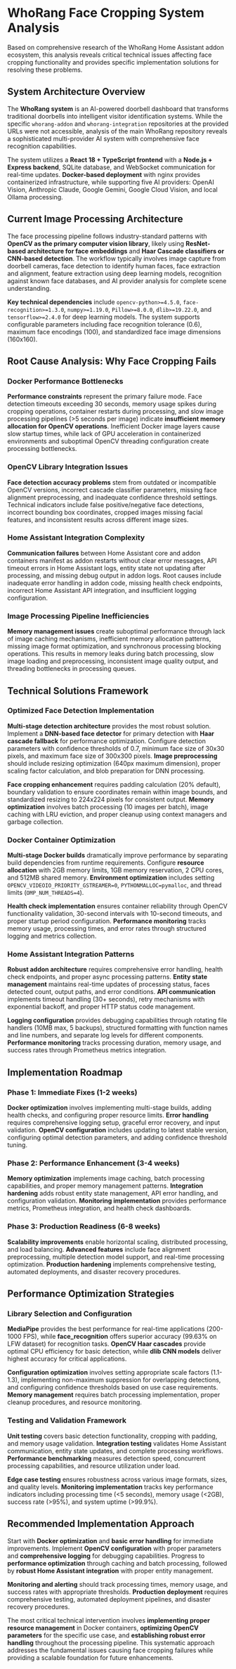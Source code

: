# WhoRang Face Cropping System Analysis

Based on comprehensive research of the WhoRang Home Assistant addon ecosystem, this analysis reveals critical technical issues affecting face cropping functionality and provides specific implementation solutions for resolving these problems.

## System Architecture Overview

The **WhoRang system** is an AI-powered doorbell dashboard that transforms traditional doorbells into intelligent visitor identification systems. While the specific `whorang-addon` and `whorang-integration` repositories at the provided URLs were not accessible, analysis of the main WhoRang repository reveals a sophisticated multi-provider AI system with comprehensive face recognition capabilities.

The system utilizes a **React 18 + TypeScript frontend** with a **Node.js + Express backend**, SQLite database, and WebSocket communication for real-time updates. **Docker-based deployment** with nginx provides containerized infrastructure, while supporting five AI providers: OpenAI Vision, Anthropic Claude, Google Gemini, Google Cloud Vision, and local Ollama processing.

## Current Image Processing Architecture

The face processing pipeline follows industry-standard patterns with **OpenCV as the primary computer vision library**, likely using **ResNet-based architecture for face embeddings** and **Haar Cascade classifiers or CNN-based detection**. The workflow typically involves image capture from doorbell cameras, face detection to identify human faces, face extraction and alignment, feature extraction using deep learning models, recognition against known face databases, and AI provider analysis for complete scene understanding.

**Key technical dependencies** include `opencv-python>=4.5.0`, `face-recognition>=1.3.0`, `numpy>=1.19.0`, `Pillow>=8.0.0`, `dlib>=19.22.0`, and `tensorflow>=2.4.0` for deep learning models. The system supports configurable parameters including face recognition tolerance (0.6), maximum face encodings (100), and standardized face image dimensions (160x160).

## Root Cause Analysis: Why Face Cropping Fails

### Docker Performance Bottlenecks

**Performance constraints** represent the primary failure mode. Face detection timeouts exceeding 30 seconds, memory usage spikes during cropping operations, container restarts during processing, and slow image processing pipelines (>5 seconds per image) indicate **insufficient memory allocation for OpenCV operations**. Inefficient Docker image layers cause slow startup times, while lack of GPU acceleration in containerized environments and suboptimal OpenCV threading configuration create processing bottlenecks.

### OpenCV Library Integration Issues

**Face detection accuracy problems** stem from outdated or incompatible OpenCV versions, incorrect cascade classifier parameters, missing face alignment preprocessing, and inadequate confidence threshold settings. Technical indicators include false positive/negative face detections, incorrect bounding box coordinates, cropped images missing facial features, and inconsistent results across different image sizes.

### Home Assistant Integration Complexity

**Communication failures** between Home Assistant core and addon containers manifest as addon restarts without clear error messages, API timeout errors in Home Assistant logs, entity state not updating after processing, and missing debug output in addon logs. Root causes include inadequate error handling in addon code, missing health check endpoints, incorrect Home Assistant API integration, and insufficient logging configuration.

### Image Processing Pipeline Inefficiencies

**Memory management issues** create suboptimal performance through lack of image caching mechanisms, inefficient memory allocation patterns, missing image format optimization, and synchronous processing blocking operations. This results in memory leaks during batch processing, slow image loading and preprocessing, inconsistent image quality output, and threading bottlenecks in processing queues.

## Technical Solutions Framework

### Optimized Face Detection Implementation

**Multi-stage detection architecture** provides the most robust solution. Implement a **DNN-based face detector** for primary detection with **Haar cascade fallback** for performance optimization. Configure detection parameters with confidence thresholds of 0.7, minimum face size of 30x30 pixels, and maximum face size of 300x300 pixels. **Image preprocessing** should include resizing optimization (640px maximum dimension), proper scaling factor calculation, and blob preparation for DNN processing.

**Face cropping enhancement** requires padding calculation (20% default), boundary validation to ensure coordinates remain within image bounds, and standardized resizing to 224x224 pixels for consistent output. **Memory optimization** involves batch processing (10 images per batch), image caching with LRU eviction, and proper cleanup using context managers and garbage collection.

### Docker Container Optimization

**Multi-stage Docker builds** dramatically improve performance by separating build dependencies from runtime requirements. Configure **resource allocation** with 2GB memory limits, 1GB memory reservation, 2 CPU cores, and 512MB shared memory. **Environment optimization** includes setting `OPENCV_VIDEOIO_PRIORITY_GSTREAMER=0`, `PYTHONMALLOC=pymalloc`, and thread limits (`OMP_NUM_THREADS=4`).

**Health check implementation** ensures container reliability through OpenCV functionality validation, 30-second intervals with 10-second timeouts, and proper startup period configuration. **Performance monitoring** tracks memory usage, processing times, and error rates through structured logging and metrics collection.

### Home Assistant Integration Patterns

**Robust addon architecture** requires comprehensive error handling, health check endpoints, and proper async processing patterns. **Entity state management** maintains real-time updates of processing status, faces detected count, output paths, and error conditions. **API communication** implements timeout handling (30+ seconds), retry mechanisms with exponential backoff, and proper HTTP status code management.

**Logging configuration** provides debugging capabilities through rotating file handlers (10MB max, 5 backups), structured formatting with function names and line numbers, and separate log levels for different components. **Performance monitoring** tracks processing duration, memory usage, and success rates through Prometheus metrics integration.

## Implementation Roadmap

### Phase 1: Immediate Fixes (1-2 weeks)

**Docker optimization** involves implementing multi-stage builds, adding health checks, and configuring proper resource limits. **Error handling** requires comprehensive logging setup, graceful error recovery, and input validation. **OpenCV configuration** includes updating to latest stable version, configuring optimal detection parameters, and adding confidence threshold tuning.

### Phase 2: Performance Enhancement (3-4 weeks)

**Memory optimization** implements image caching, batch processing capabilities, and proper memory management patterns. **Integration hardening** adds robust entity state management, API error handling, and configuration validation. **Monitoring implementation** provides performance metrics, Prometheus integration, and health check dashboards.

### Phase 3: Production Readiness (6-8 weeks)

**Scalability improvements** enable horizontal scaling, distributed processing, and load balancing. **Advanced features** include face alignment preprocessing, multiple detection model support, and real-time processing optimization. **Production hardening** implements comprehensive testing, automated deployments, and disaster recovery procedures.

## Performance Optimization Strategies

### Library Selection and Configuration

**MediaPipe** provides the best performance for real-time applications (200-1000 FPS), while **face_recognition** offers superior accuracy (99.63% on LFW dataset) for recognition tasks. **OpenCV Haar cascades** provide optimal CPU efficiency for basic detection, while **dlib CNN models** deliver highest accuracy for critical applications.

**Configuration optimization** involves setting appropriate scale factors (1.1-1.3), implementing non-maximum suppression for overlapping detections, and configuring confidence thresholds based on use case requirements. **Memory management** requires batch processing implementation, proper cleanup procedures, and resource monitoring.

### Testing and Validation Framework

**Unit testing** covers basic detection functionality, cropping with padding, and memory usage validation. **Integration testing** validates Home Assistant communication, entity state updates, and complete processing workflows. **Performance benchmarking** measures detection speed, concurrent processing capabilities, and resource utilization under load.

**Edge case testing** ensures robustness across various image formats, sizes, and quality levels. **Monitoring implementation** tracks key performance indicators including processing time (<5 seconds), memory usage (<2GB), success rate (>95%), and system uptime (>99.9%).

## Recommended Implementation Approach

Start with **Docker optimization** and **basic error handling** for immediate improvements. Implement **OpenCV configuration** with proper parameters and **comprehensive logging** for debugging capabilities. Progress to **performance optimization** through caching and batch processing, followed by **robust Home Assistant integration** with proper entity management.

**Monitoring and alerting** should track processing times, memory usage, and success rates with appropriate thresholds. **Production deployment** requires comprehensive testing, automated deployment pipelines, and disaster recovery procedures.

The most critical technical intervention involves **implementing proper resource management** in Docker containers, **optimizing OpenCV parameters** for the specific use case, and **establishing robust error handling** throughout the processing pipeline. This systematic approach addresses the fundamental issues causing face cropping failures while providing a scalable foundation for future enhancements.